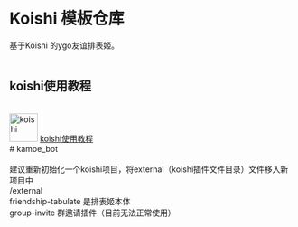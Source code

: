 # Koishi 模板仓库  <br>
基于Koishi 的ygo友谊排表姬。  <br>
  <br>
## koishi使用教程  <br>
<br>
<img alt="koishi" width="50" height="50" src="https://koishi.chat/logo.png">
<a href="[https://github.com/haoxianrui/youlai-boot](https://koishi.chat/manual/starter/boilerplate.html)" target="_blank">koishi使用教程</a>
<br>
#   k a m o e _ b o t  <br>
<br>
建议重新初始化一个koishi项目，将external（koishi插件文件目录）文件移入新项目中  
<br>  /external  
<br>  friendship-tabulate 是排表姬本体  
<br>  group-invite 群邀请插件（目前无法正常使用）  
 
 
